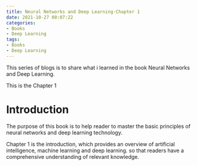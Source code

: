 ```yaml
---
title: Neural Networks and Deep Learning-Chapter 1
date: 2021-10-27 00:07:22
categories:
- Books
- Deep Learning
tags:
- Books	
- Deep Learning
---
```


This series of blogs is to share what i learned in the book Neural Networks and Deep Learning.



 This is the Chapter 1

# Introduction

The purpose of this book is to help reader to master the basic principles of neural networks and deep learning technology.



Chapter 1 is the introduction, which provides an overview of artificial intelligence, machine learning and deep learning. so that readers have a comprehensive understanding of relevant knowledge.


